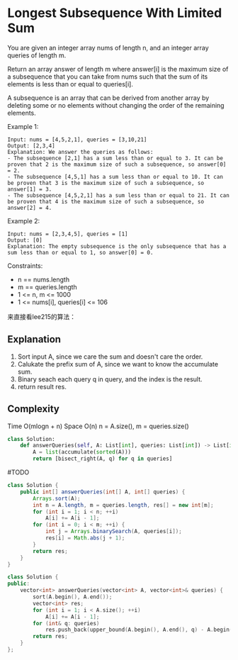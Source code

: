 # Longest Subsequence With Limited Sum

You are given an integer array nums of length n, and an integer array queries of length m.

Return an array answer of length m where answer[i] is the maximum size of a subsequence that you can take from nums such that the sum of its elements is less than or equal to queries[i].

A subsequence is an array that can be derived from another array by deleting some or no elements without changing the order of the remaining elements.

 

Example 1:
```
Input: nums = [4,5,2,1], queries = [3,10,21]
Output: [2,3,4]
Explanation: We answer the queries as follows:
- The subsequence [2,1] has a sum less than or equal to 3. It can be proven that 2 is the maximum size of such a subsequence, so answer[0] = 2.
- The subsequence [4,5,1] has a sum less than or equal to 10. It can be proven that 3 is the maximum size of such a subsequence, so answer[1] = 3.
- The subsequence [4,5,2,1] has a sum less than or equal to 21. It can be proven that 4 is the maximum size of such a subsequence, so answer[2] = 4.
```
Example 2:
```
Input: nums = [2,3,4,5], queries = [1]
Output: [0]
Explanation: The empty subsequence is the only subsequence that has a sum less than or equal to 1, so answer[0] = 0.
```

Constraints:

- n == nums.length
- m == queries.length
- 1 <= n, m <= 1000
- 1 <= nums[i], queries[i] <= 106


来直接看lee215的算法：

## Explanation

1. Sort input A, since we care the sum and doesn't care the order.
2. Calukate the prefix sum of A, since we want to know the accumulate sum.
3. Binary seach each query q in query, and the index is the result.
4. return result res.

## Complexity

Time O(mlogn + n)
Space O(n)
n = A.size(), m = queries.size()

```python
class Solution:
    def answerQueries(self, A: List[int], queries: List[int]) -> List[int]:
        A = list(accumulate(sorted(A)))
        return [bisect_right(A, q) for q in queries]
```
#TODO
```java
class Solution {
    public int[] answerQueries(int[] A, int[] queries) {
        Arrays.sort(A);
        int n = A.length, m = queries.length, res[] = new int[m];
        for (int i = 1; i < n; ++i)
            A[i] += A[i - 1];
        for (int i = 0; i < m; ++i) {
            int j = Arrays.binarySearch(A, queries[i]);
            res[i] = Math.abs(j + 1);
        }
        return res;
    }
}
```

```cpp
class Solution {
public:
    vector<int> answerQueries(vector<int> A, vector<int>& queries) {
        sort(A.begin(), A.end());
        vector<int> res;
        for (int i = 1; i < A.size(); ++i)
            A[i] += A[i - 1];
        for (int& q: queries)
            res.push_back(upper_bound(A.begin(), A.end(), q) - A.begin());
        return res;
    }
};
```